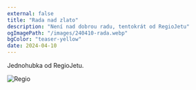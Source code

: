 ```yaml
---
external: false
title: "Rada nad zlato"
description: "Není nad dobrou radu, tentokrát od RegioJetu"
ogImagePath: "/images/240410-rada.webp"
bgColor: "teaser-yellow"
date: 2024-04-10
---
```


Jednohubka od RegioJetu.

![Regio](/images/240410-rada.webp)
